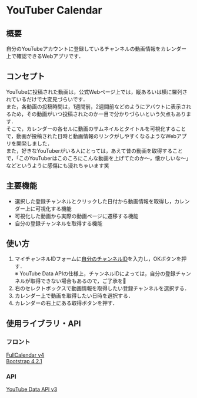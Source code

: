 # YouTuber Calendar
## 概要
自分のYouTubeアカウントに登録しているチャンネルの動画情報をカレンダー上で確認できるWebアプリです．

## コンセプト
YouTubeに投稿された動画は，公式Webページ上では，縦あるいは横に羅列されているだけで大変見づらいです．<br>
また，各動画の投稿時間は，1週間前，2週間前などのようにアバウトに表示されるため，その動画がいつ投稿されたのか一目で分かりづらいという欠点もあります．<br>
そこで，カレンダーの各セルに動画のサムネイルとタイトルを可視化することで，動画が投稿された日時と動画情報のリンクがしやすくなるようなWebアプリを開発しました．<br>
また，好きなYouTuberがいる人にとっては，あえて昔の動画を取得することで，「このYouTuberはこのころにこんな動画を上げてたのか～，懐かしいな～」などというように感傷にも浸れちゃいます笑

## 主要機能
* 選択した登録チャンネルとクリックした日付から動画情報を取得し，カレンダー上に可視化する機能
* 可視化した動画から実際の動画ページに遷移する機能
* 自分の登録チャンネルを取得する機能

## 使い方
1. マイチャンネルIDフォームに[自分のチャンネルID](https://support.google.com/youtube/answer/3250431?hl=ja)を入力し，OKボタンを押す．<br>
※ YouTube Data APIの仕様上，チャンネルIDによっては，自分の登録チャンネルが取得できない場合もあるので，ご了承を🙇
2. 右のセレクトボックスで動画情報を取得したい登録チャンネルを選択する．
3. カレンダー上で動画を取得したい日時を選択する．
4. カレンダーの右上にある取得ボタンを押す．

## 使用ライブラリ・API
### フロント
[FullCalendar v4](https://fullcalendar.io/)<br>
[Bootstrap 4.2.1](https://getbootstrap.com/docs/4.2/getting-started/introduction/)<br>

### API
[YouTube Data API v3](https://developers.google.com/youtube/v3/)